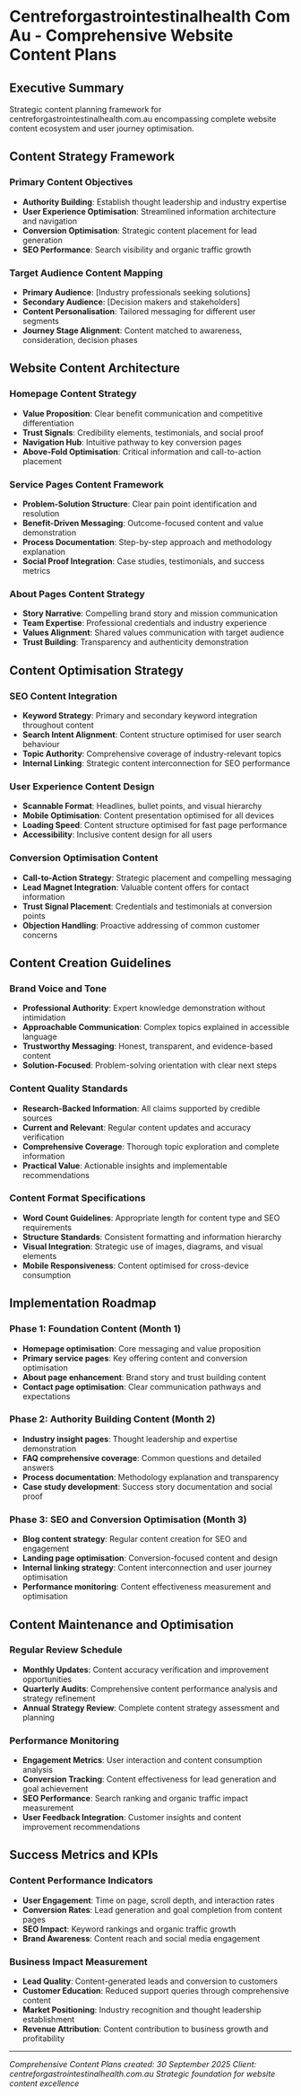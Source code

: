 # Centreforgastrointestinalhealth Com Au - Comprehensive Website Content Plans

## Executive Summary
Strategic content planning framework for centreforgastrointestinalhealth.com.au encompassing complete website content ecosystem and user journey optimisation.

## Content Strategy Framework

### Primary Content Objectives
- **Authority Building**: Establish thought leadership and industry expertise
- **User Experience Optimisation**: Streamlined information architecture and navigation
- **Conversion Optimisation**: Strategic content placement for lead generation
- **SEO Performance**: Search visibility and organic traffic growth

### Target Audience Content Mapping
- **Primary Audience**: [Industry professionals seeking solutions]
- **Secondary Audience**: [Decision makers and stakeholders]
- **Content Personalisation**: Tailored messaging for different user segments
- **Journey Stage Alignment**: Content matched to awareness, consideration, decision phases

## Website Content Architecture

### Homepage Content Strategy
- **Value Proposition**: Clear benefit communication and competitive differentiation
- **Trust Signals**: Credibility elements, testimonials, and social proof
- **Navigation Hub**: Intuitive pathway to key conversion pages
- **Above-Fold Optimisation**: Critical information and call-to-action placement

### Service Pages Content Framework
- **Problem-Solution Structure**: Clear pain point identification and resolution
- **Benefit-Driven Messaging**: Outcome-focused content and value demonstration
- **Process Documentation**: Step-by-step approach and methodology explanation
- **Social Proof Integration**: Case studies, testimonials, and success metrics

### About Pages Content Strategy
- **Story Narrative**: Compelling brand story and mission communication
- **Team Expertise**: Professional credentials and industry experience
- **Values Alignment**: Shared values communication with target audience
- **Trust Building**: Transparency and authenticity demonstration

## Content Optimisation Strategy

### SEO Content Integration
- **Keyword Strategy**: Primary and secondary keyword integration throughout content
- **Search Intent Alignment**: Content structure optimised for user search behaviour
- **Topic Authority**: Comprehensive coverage of industry-relevant topics
- **Internal Linking**: Strategic content interconnection for SEO performance

### User Experience Content Design
- **Scannable Format**: Headlines, bullet points, and visual hierarchy
- **Mobile Optimisation**: Content presentation optimised for all devices
- **Loading Speed**: Content structure optimised for fast page performance
- **Accessibility**: Inclusive content design for all users

### Conversion Optimisation Content
- **Call-to-Action Strategy**: Strategic placement and compelling messaging
- **Lead Magnet Integration**: Valuable content offers for contact information
- **Trust Signal Placement**: Credentials and testimonials at conversion points
- **Objection Handling**: Proactive addressing of common customer concerns

## Content Creation Guidelines

### Brand Voice and Tone
- **Professional Authority**: Expert knowledge demonstration without intimidation
- **Approachable Communication**: Complex topics explained in accessible language
- **Trustworthy Messaging**: Honest, transparent, and evidence-based content
- **Solution-Focused**: Problem-solving orientation with clear next steps

### Content Quality Standards
- **Research-Backed Information**: All claims supported by credible sources
- **Current and Relevant**: Regular content updates and accuracy verification
- **Comprehensive Coverage**: Thorough topic exploration and complete information
- **Practical Value**: Actionable insights and implementable recommendations

### Content Format Specifications
- **Word Count Guidelines**: Appropriate length for content type and SEO requirements
- **Structure Standards**: Consistent formatting and information hierarchy
- **Visual Integration**: Strategic use of images, diagrams, and visual elements
- **Mobile Responsiveness**: Content optimised for cross-device consumption

## Implementation Roadmap

### Phase 1: Foundation Content (Month 1)
- **Homepage optimisation**: Core messaging and value proposition
- **Primary service pages**: Key offering content and conversion optimisation
- **About page enhancement**: Brand story and trust building content
- **Contact page optimisation**: Clear communication pathways and expectations

### Phase 2: Authority Building Content (Month 2)
- **Industry insight pages**: Thought leadership and expertise demonstration
- **FAQ comprehensive coverage**: Common questions and detailed answers
- **Process documentation**: Methodology explanation and transparency
- **Case study development**: Success story documentation and social proof

### Phase 3: SEO and Conversion Optimisation (Month 3)
- **Blog content strategy**: Regular content creation for SEO and engagement
- **Landing page optimisation**: Conversion-focused content and design
- **Internal linking strategy**: Content interconnection and user journey optimisation
- **Performance monitoring**: Content effectiveness measurement and optimisation

## Content Maintenance and Optimisation

### Regular Review Schedule
- **Monthly Updates**: Content accuracy verification and improvement opportunities
- **Quarterly Audits**: Comprehensive content performance analysis and strategy refinement
- **Annual Strategy Review**: Complete content strategy assessment and planning

### Performance Monitoring
- **Engagement Metrics**: User interaction and content consumption analysis
- **Conversion Tracking**: Content effectiveness for lead generation and goal achievement
- **SEO Performance**: Search ranking and organic traffic impact measurement
- **User Feedback Integration**: Customer insights and content improvement recommendations

## Success Metrics and KPIs

### Content Performance Indicators
- **User Engagement**: Time on page, scroll depth, and interaction rates
- **Conversion Rates**: Lead generation and goal completion from content pages
- **SEO Impact**: Keyword rankings and organic traffic growth
- **Brand Awareness**: Content reach and social media engagement

### Business Impact Measurement
- **Lead Quality**: Content-generated leads and conversion to customers
- **Customer Education**: Reduced support queries through comprehensive content
- **Market Positioning**: Industry recognition and thought leadership establishment
- **Revenue Attribution**: Content contribution to business growth and profitability

---
*Comprehensive Content Plans created: 30 September 2025*
*Client: centreforgastrointestinalhealth.com.au*
*Strategic foundation for website content excellence*
